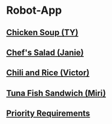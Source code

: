 # Robot-App

## [Chicken Soup (TY)](/TY.md)

## [Chef's Salad (Janie)](/Janie.md)
    
## [Chili and Rice (Victor)](/Victor.md)

## [Tuna Fish Sandwich (Miri)](Miri.md)

## [Priority Requirements](/10PriorityRequirements.md)
